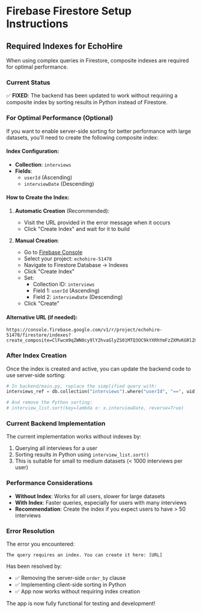 # Firebase Firestore Setup Instructions

## Required Indexes for EchoHire

When using complex queries in Firestore, composite indexes are required for optimal performance. 

### Current Status
✅ **FIXED**: The backend has been updated to work without requiring a composite index by sorting results in Python instead of Firestore.

### For Optimal Performance (Optional)

If you want to enable server-side sorting for better performance with large datasets, you'll need to create the following composite index:

#### Index Configuration:
- **Collection**: `interviews`
- **Fields**:
  - `userId` (Ascending)
  - `interviewDate` (Descending)

#### How to Create the Index:

1. **Automatic Creation** (Recommended):
   - Visit the URL provided in the error message when it occurs
   - Click "Create Index" and wait for it to build

2. **Manual Creation**:
   - Go to [Firebase Console](https://console.firebase.google.com/)
   - Select your project: `echohire-51478`
   - Navigate to Firestore Database → Indexes
   - Click "Create Index"
   - Set:
     - Collection ID: `interviews`
     - Field 1: `userId` (Ascending)
     - Field 2: `interviewDate` (Descending)
   - Click "Create"

#### Alternative URL (if needed):
```
https://console.firebase.google.com/v1/r/project/echohire-51478/firestore/indexes?create_composite=ClFwcm9qZWN0cy9lY2hvaGlyZS01MTQ3OC9kYXRhYmFzZXMvKGRlZmF1bHQpL2NvbGxlY3Rpb25Hcm91cHMvaW50ZXJ2aWV3cy9pbmRleGVzL18QARoKCgZ1c2VySWQQARoRCg1pbnRlcnZpZXdEYXRlEAIaDAoIX19uYW1lX18QAg
```

### After Index Creation

Once the index is created and active, you can update the backend code to use server-side sorting:

```python
# In backend/main.py, replace the simplified query with:
interviews_ref = db.collection("interviews").where("userId", "==", uid).order_by("interviewDate", direction=firestore.Query.DESCENDING)

# And remove the Python sorting:
# interview_list.sort(key=lambda x: x.interviewDate, reverse=True)
```

### Current Backend Implementation

The current implementation works without indexes by:
1. Querying all interviews for a user
2. Sorting results in Python using `interview_list.sort()`
3. This is suitable for small to medium datasets (< 1000 interviews per user)

### Performance Considerations

- **Without Index**: Works for all users, slower for large datasets
- **With Index**: Faster queries, especially for users with many interviews
- **Recommendation**: Create the index if you expect users to have > 50 interviews

### Error Resolution

The error you encountered:
```
The query requires an index. You can create it here: [URL]
```

Has been resolved by:
- ✅ Removing the server-side `order_by` clause
- ✅ Implementing client-side sorting in Python
- ✅ App now works without requiring index creation

The app is now fully functional for testing and development!
